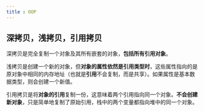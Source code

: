 ```yaml
---
title : OOP
---
```


## 深拷贝，浅拷贝，引用拷贝

深拷贝是完全复制一个对象及其所有嵌套的对象，**包括所有引用对象**。

浅拷贝是创建一个新的对象，但**对象的属性依然是引用类型时**，这些属性指向的是原对象中相同的内存地址（也就是**引用**不会复制，而是共享）。如果属性是基本数据类型，则会创建一个新值。

引用拷贝是将**对象的引用**复制一份，这意味着两个引用指向同一个对象。**不会创建新对象**，只是简单地复制了原始引用，栈中的两个变量都指向堆中的同一个对象。